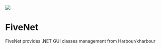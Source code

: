 [![](https://bitbucket.org/fivetech/screenshots/downloads/fivetech_logo.gif)](http://www.fivetechsoft.com "FiveTech Software")

# FiveNet

FiveNet provides .NET GUI classes management from Harbour/xharbour

